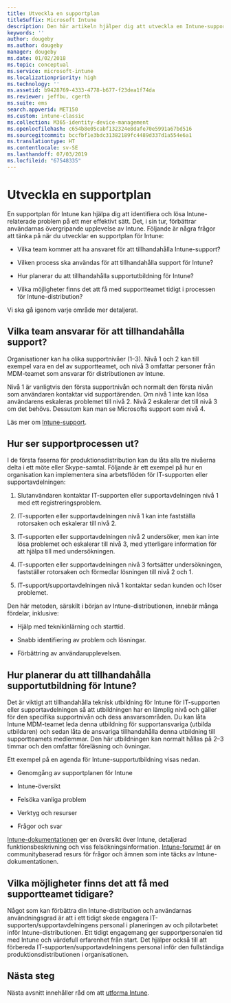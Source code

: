 ```yaml
---
title: Utveckla en supportplan
titleSuffix: Microsoft Intune
description: Den här artikeln hjälper dig att utveckla en Intune-supportplan för distribution av Microsoft Intune.
keywords: ''
author: dougeby
ms.author: dougeby
manager: dougeby
ms.date: 01/02/2018
ms.topic: conceptual
ms.service: microsoft-intune
ms.localizationpriority: high
ms.technology: ''
ms.assetid: b9428769-4333-4778-b677-f23dea1f74da
ms.reviewer: jeffbu, cgerth
ms.suite: ems
search.appverid: MET150
ms.custom: intune-classic
ms.collection: M365-identity-device-management
ms.openlocfilehash: c654b8e05cabf132324e8dafe70e5991a67bd516
ms.sourcegitcommit: bccfbf1e3bdc31382189fc4489d337d1a554e6a1
ms.translationtype: HT
ms.contentlocale: sv-SE
ms.lasthandoff: 07/03/2019
ms.locfileid: "67548335"
---
```

# <a name="develop-a-support-plan"></a>Utveckla en supportplan

En supportplan för Intune kan hjälpa dig att identifiera och lösa Intune-relaterade problem på ett mer effektivt sätt. Det, i sin tur, förbättrar användarnas övergripande upplevelse av Intune. Följande är några frågor att tänka på när du utvecklar en supportplan för Intune:

- Vilka team kommer att ha ansvaret för att tillhandahålla Intune-support?

- Vilken process ska användas för att tillhandahålla support för Intune?

- Hur planerar du att tillhandahålla supportutbildning för Intune?

- Vilka möjligheter finns det att få med supportteamet tidigt i processen för Intune-distribution?

Vi ska gå igenom varje område mer detaljerat.

## <a name="which-teams-are-responsible-for-providing-support"></a>Vilka team ansvarar för att tillhandahålla support?

Organisationer kan ha olika supportnivåer (1–3). Nivå 1 och 2 kan till exempel vara en del av supportteamet, och nivå 3 omfattar personer från MDM-teamet som ansvarar för distributionen av Intune.

Nivå 1 är vanligtvis den första supportnivån och normalt den första nivån som användaren kontaktar vid supportärenden. Om nivå 1 inte kan lösa användarens eskaleras problemet till nivå 2. Nivå 2 eskalerar det till nivå 3 om det behövs. Dessutom kan man se Microsofts support som nivå 4.

Läs mer om [Intune-support](/intune/get-support).

## <a name="what-is-the-support-process"></a>Hur ser supportprocessen ut?

I de första faserna för produktionsdistribution kan du låta alla tre nivåerna delta i ett möte eller Skype-samtal. Följande är ett exempel på hur en organisation kan implementera sina arbetsflöden för IT-supporten eller supportavdelningen:

1. Slutanvändaren kontaktar IT-supporten eller supportavdelningen nivå 1 med ett registreringsproblem.

2. IT-supporten eller supportavdelningen nivå 1 kan inte fastställa rotorsaken och eskalerar till nivå 2.

3. IT-supporten eller supportavdelningen nivå 2 undersöker, men kan inte lösa problemet och eskalerar till nivå 3, med ytterligare information för att hjälpa till med undersökningen.

4. IT-supporten eller supportavdelningen nivå 3 fortsätter undersökningen, fastställer rotorsaken och förmedlar lösningen till nivå 2 och 1.

5. IT-support/supportavdelningen nivå 1 kontaktar sedan kunden och löser problemet.

Den här metoden, särskilt i början av Intune-distributionen, innebär många fördelar, inklusive:

- Hjälp med teknikinlärning och starttid.

- Snabb identifiering av problem och lösningar.

- Förbättring av användarupplevelsen.

## <a name="how-you-plan-to-provide-intune-support-training"></a>Hur planerar du att tillhandahålla supportutbildning för Intune?

Det är viktigt att tillhandahålla teknisk utbildning för Intune för IT-supporten eller supportavdelningen så att utbildningen har en lämplig nivå och gäller för den specifika supportnivån och dess ansvarsområden. Du kan låta Intune MDM-teamet leda denna utbildning för supportansvariga (utbilda utbildaren) och sedan låta de ansvariga tillhandahålla denna utbildning till supportteamets medlemmar. Den här utbildningen kan normalt hållas på 2–3 timmar och den omfattar föreläsning och övningar.

Ett exempel på en agenda för Intune-supportutbildning visas nedan.

- Genomgång av supportplanen för Intune

- Intune-översikt

- Felsöka vanliga problem

- Verktyg och resurser

- Frågor och svar

[Intune-dokumentationen](https://docs.microsoft.com/intune/) ger en översikt över Intune, detaljerad funktionsbeskrivning och viss felsökningsinformation. [Intune-forumet](https://social.technet.microsoft.com/Forums/home) är en communitybaserad resurs för frågor och ämnen som inte täcks av Intune-dokumentationen.

## <a name="what-opportunities-are-there-to-involve-the-support-team-earlier"></a>Vilka möjligheter finns det att få med supportteamet tidigare?

Något som kan förbättra din Intune-distribution och användarnas användningsgrad är att i ett tidigt skede engagera IT-supporten/supportavdelningens personal i planeringen av och pilotarbetet inför Intune-distributionen. Ett tidigt engagemang ger supportpersonalen tid med Intune och värdefull erfarenhet från start. Det hjälper också till att förbereda IT-supporten/supportavdelningens personal inför den fullständiga produktionsdistributionen i organisationen.

## <a name="next-step"></a>Nästa steg

Nästa avsnitt innehåller råd om att [utforma Intune](planning-guide-design.md).
